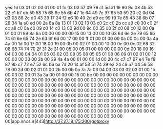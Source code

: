yes|16 03 01 02 00 01 00 01 fc 03 03 57 09 79 c1 5d a1 19 90 9c 08 4b 53 22 c1 b7 db 59 58 75 65 9e 55 6b 47 1c 64 49 7c 97 65 53 59 20 c2 0d 04 d3 08 86 2c d0 43 39 17 34 f2 e6 10 40 2d e9 ec 99 f9 7e 85 43 38 6b 07 26 34 1a a0 ed 00 2a 8a 8a 13 01 13 02 13 03 c0 2c c0 2b cc a9 c0 30 c0 2f cc a8 c0 0a c0 09 c0 14 c0 13 00 9d 00 9c 00 35 00 2f c0 08 c0 12 00 0a 01 00 01 89 8a 8a 00 00 00 00 00 15 00 13 00 00 10 63 64 6e 2e 79 65 6b 74 61 6e 65 74 2e 63 6f 6d 00 17 00 00 ff 01 00 01 00 00 0a 00 0c 00 0a 4a 4a 00 1d 00 17 00 18 00 19 00 0b 00 02 01 00 00 10 00 0e 00 0c 02 68 32 08 68 74 74 70 2f 31 2e 31 00 05 00 05 01 00 00 00 00 00 0d 00 18 00 16 04 03 08 04 04 01 05 03 02 03 08 05 08 05 05 01 08 06 06 01 02 01 00 12 00 00 00 33 00 2b 00 29 4a 4a 00 01 00 00 1d 00 20 4c c7 c7 97 e4 7e f8 87 9b c7 72 e7 52 6c b6 ba 7d 20 14 af 53 51 74 39 e3 24 c6 a7 04 56 58 78 00 2d 00 02 01 01 00 2b 00 0b 0a 7a 7a 03 04 03 03 03 02 03 01 00 1b 00 03 02 00 01 3a 3a 00 01 00 00 15 00 be 00 00 00 00 00 00 00 00 00 00 00 00 00 00 00 00 00 00 00 00 00 00 00 00 00 00 00 00 00 00 00 00 00 00 00 00 00 00 00 00 00 00 00 00 00 00 00 00 00 00 00 00 00 00 00 00 00 00 00 00 00 00 00 00 00 00 00 00 00 00 00 00 00 00 00 00 00 00 00 00 00 00 00 00 00 00 00 00 00 00 00 00 00 00 00 00 00 00 00 00 00 00 00 00 00 00 00 00 00 00 00 00 00 00 00 00 00 00 00 00 00 00 00 00 00 00 00 00 00 00 00 00 00 00 00 00 00 00 00 00 00 00 00 00 00 00 00 00 00 00 00 00 00 00 00 00 00 00 00 00 00 00 00 00 00 00 00 00 00 00 00 00 00 00 00 00 00 00 00 00 00 00 00 00 00 00 00 00 00 00|app.nncs.ir|443|http://37.27.18.175:200/gotproxy
